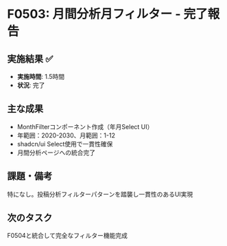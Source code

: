 # F0503: 月間分析月フィルター - 完了報告

## 実施結果 ✅
- **実施時間**: 1.5時間
- **状況**: 完了

## 主な成果
- MonthFilterコンポーネント作成（年月Select UI）
- 年範囲：2020-2030、月範囲：1-12
- shadcn/ui Select使用で一貫性確保
- 月間分析ページへの統合完了

## 課題・備考
特になし。投稿分析フィルターパターンを踏襲し一貫性のあるUI実現

## 次のタスク
F0504と統合して完全なフィルター機能完成